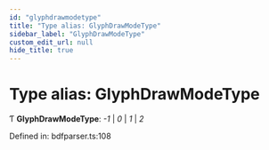 ```yaml
---
id: "glyphdrawmodetype"
title: "Type alias: GlyphDrawModeType"
sidebar_label: "GlyphDrawModeType"
custom_edit_url: null
hide_title: true
---
```


# Type alias: GlyphDrawModeType

Ƭ **GlyphDrawModeType**: *-1* \| *0* \| *1* \| *2*

Defined in: bdfparser.ts:108
